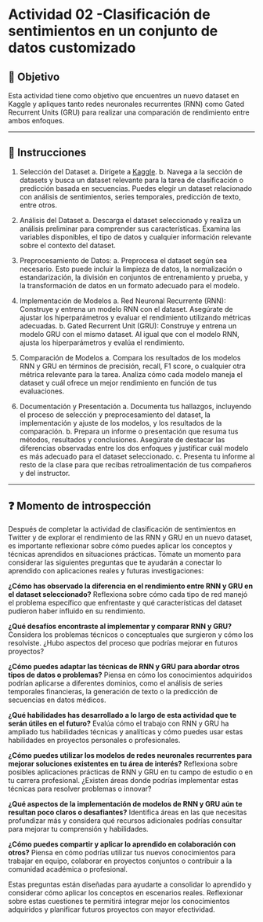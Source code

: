 # **Actividad 02 -Clasificación de sentimientos en un conjunto de datos customizado**

## 🎯 **Objetivo**
Esta actividad tiene como objetivo que encuentres un nuevo dataset en Kaggle y apliques tanto redes neuronales recurrentes (RNN) como Gated Recurrent Units (GRU) para realizar una comparación de rendimiento entre ambos enfoques.

---

## 📑 Instrucciones
1.	Selección del Dataset
a.	Dirígete a [Kaggle](https://www.kaggle.com/).
b.	Navega a la sección de datasets y busca un dataset relevante para la tarea de clasificación o predicción basada en secuencias. Puedes elegir un dataset relacionado con análisis de sentimientos, series temporales, predicción de texto, entre otros.

2.	Análisis del Dataset
a.	Descarga el dataset seleccionado y realiza un análisis preliminar para comprender sus características. Examina las variables disponibles, el tipo de datos y cualquier información relevante sobre el contexto del dataset.
3.	Preprocesamiento de Datos:
a.	Preprocesa el dataset según sea necesario. Esto puede incluir la limpieza de datos, la normalización o estandarización, la división en conjuntos de entrenamiento y prueba, y la transformación de datos en un formato adecuado para el modelo.

4.	Implementación de Modelos
a.	Red Neuronal Recurrente (RNN): Construye y entrena un modelo RNN con el dataset. Asegúrate de ajustar los hiperparámetros y evaluar el rendimiento utilizando métricas adecuadas.
b.	Gated Recurrent Unit (GRU): Construye y entrena un modelo GRU con el mismo dataset. Al igual que con el modelo RNN, ajusta los hiperparámetros y evalúa el rendimiento.

5.	Comparación de Modelos
a.	Compara los resultados de los modelos RNN y GRU en términos de precisión, recall, F1 score, o cualquier otra métrica relevante para la tarea. Analiza cómo cada modelo maneja el dataset y cuál ofrece un mejor rendimiento en función de tus evaluaciones.

6.	Documentación y Presentación
a.	Documenta tus hallazgos, incluyendo el proceso de selección y preprocesamiento del dataset, la implementación y ajuste de los modelos, y los resultados de la comparación.
b.	Prepara un informe o presentación que resuma tus métodos, resultados y conclusiones. Asegúrate de destacar las diferencias observadas entre los dos enfoques y justificar cuál modelo es más adecuado para el dataset seleccionado.
c.	Presenta tu informe al resto de la clase para que recibas retroalimentación de tus compañeros y del instructor.




---

## ❓ **Momento de introspección**

Después de completar la actividad de clasificación de sentimientos en Twitter y de explorar el rendimiento de las RNN y GRU en un nuevo dataset, es importante reflexionar sobre cómo puedes aplicar los conceptos y técnicas aprendidos en situaciones prácticas. Tómate un momento para considerar las siguientes preguntas que te ayudarán a conectar lo aprendido con aplicaciones reales y futuras investigaciones:

**¿Cómo has observado la diferencia en el rendimiento entre RNN y GRU en el dataset seleccionado?** Reflexiona sobre cómo cada tipo de red manejó el problema específico que enfrentaste y qué características del dataset pudieron haber influido en su rendimiento.

**¿Qué desafíos encontraste al implementar y comparar RNN y GRU?** Considera los problemas técnicos o conceptuales que surgieron y cómo los resolviste. ¿Hubo aspectos del proceso que podrías mejorar en futuros proyectos?

**¿Cómo puedes adaptar las técnicas de RNN y GRU para abordar otros tipos de datos o problemas?** Piensa en cómo los conocimientos adquiridos podrían aplicarse a diferentes dominios, como el análisis de series temporales financieras, la generación de texto o la predicción de secuencias en datos médicos.

**¿Qué habilidades has desarrollado a lo largo de esta actividad que te serán útiles en el futuro?** Evalúa cómo el trabajo con RNN y GRU ha ampliado tus habilidades técnicas y analíticas y cómo puedes usar estas habilidades en proyectos personales o profesionales.

**¿Cómo puedes utilizar los modelos de redes neuronales recurrentes para mejorar soluciones existentes en tu área de interés?** Reflexiona sobre posibles aplicaciones prácticas de RNN y GRU en tu campo de estudio o en tu carrera profesional. ¿Existen áreas donde podrías implementar estas técnicas para resolver problemas o innovar?

**¿Qué aspectos de la implementación de modelos de RNN y GRU aún te resultan poco claros o desafiantes?** Identifica áreas en las que necesitas profundizar más y considera qué recursos adicionales podrías consultar para mejorar tu comprensión y habilidades.

**¿Cómo puedes compartir y aplicar lo aprendido en colaboración con otros?** Piensa en cómo podrías utilizar tus nuevos conocimientos para trabajar en equipo, colaborar en proyectos conjuntos o contribuir a la comunidad académica o profesional.

Estas preguntas están diseñadas para ayudarte a consolidar lo aprendido y considerar cómo aplicar los conceptos en escenarios reales. Reflexionar sobre estas cuestiones te permitirá integrar mejor los conocimientos adquiridos y planificar futuros proyectos con mayor efectividad.






